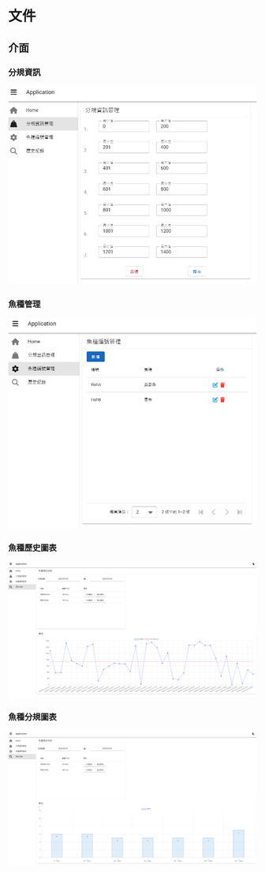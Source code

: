 # 文件

## 介面

### 分規資訊

![](分規資訊.png)

### 魚種管理

![](魚種管理.png)

### 魚種歷史圖表

![](魚種歷史圖表.png)

### 魚種分規圖表

![](魚種分規圖表.png)